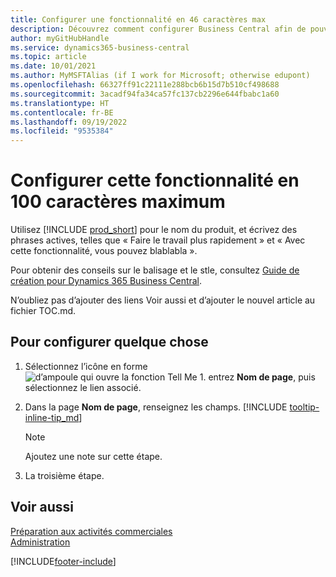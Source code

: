 ```yaml
---
title: Configurer une fonctionnalité en 46 caractères max
description: Découvrez comment configurer Business Central afin de pouvoir faire ce que vous voulez (la longueur maximale est de 160 caractères, ce qui fait cette longueur).
author: myGitHubHandle
ms.service: dynamics365-business-central
ms.topic: article
ms.date: 10/01/2021
ms.author: MyMSFTAlias (if I work for Microsoft; otherwise edupont)
ms.openlocfilehash: 66327ff91c22111e288bcb6b15d7b510cf498688
ms.sourcegitcommit: 3acadf94fa34ca57fc137cb2296e644fbabc1a60
ms.translationtype: HT
ms.contentlocale: fr-BE
ms.lasthandoff: 09/19/2022
ms.locfileid: "9535384"
---
```

# <a name="set-up-this-feature-in-max-100-characters"></a>Configurer cette fonctionnalité en 100 caractères maximum

Utilisez [!INCLUDE [prod_short](includes/prod_short.md)] pour le nom du produit, et écrivez des phrases actives, telles que « Faire le travail plus rapidement » et « Avec cette fonctionnalité, vous pouvez blablabla ».  

Pour obtenir des conseils sur le balisage et le stle, consultez [Guide de création pour Dynamics 365 Business Central](https://learn.microsoft.com/dynamics365/business-central/dev-itpro/help/writing-guide).  

N’oubliez pas d’ajouter des liens Voir aussi et d’ajouter le nouvel article au fichier TOC.md.  

## <a name="to-set-up-something"></a>Pour configurer quelque chose

1. Sélectionnez l’icône en forme ![d’ampoule qui ouvre la fonction Tell Me 1.](media/ui-search/search_small.png "Dites-moi ce que vous voulez faire") entrez **Nom de page**, puis sélectionnez le lien associé.
2. Dans la page **Nom de page**, renseignez les champs. [!INCLUDE [tooltip-inline-tip_md](includes/tooltip-inline-tip_md.md)]

    > [!NOTE]
    > Ajoutez une note sur cette étape.
3. La troisième étape.

## <a name="see-also"></a>Voir aussi

[Préparation aux activités commerciales](ui-get-ready-business.md)  
[Administration](admin-setup-and-administration.md)  

[!INCLUDE[footer-include](includes/footer-banner.md)]

